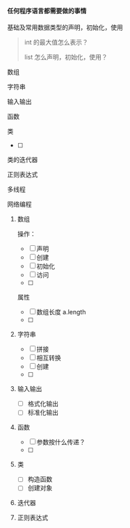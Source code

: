 #### 任何程序语言都需要做的事情

基础及常用数据类型的声明，初始化，使用

>int 的最大值怎么表示？
>
>list 怎么声明，初始化，使用？
>
>





数组

字符串

输入输出

函数

类

- [ ] 

类的迭代器

正则表达式

多线程

网络编程







1. 数组

   操作：

   - [ ] 声明
   - [ ] 创建
   - [ ] 初始化
   - [ ] 访问
   - [ ] 

   属性

   - [ ] 数组长度   a.length
   - [ ] 

2. 字符串

   - [ ] 拼接
   - [ ] 相互转换
   - [ ] 创建
   - [ ] 

3. 输入输出

   - [ ] 格式化输出
   - [ ] 标准化输出

4. 函数

   - [ ] 参数按什么传递？
   - [ ] 

5. 类

   - [ ] 构造函数
   - [ ] 创建对象

6. 迭代器

7. 正则表达式